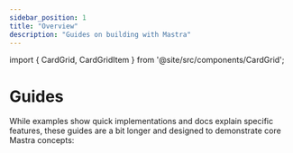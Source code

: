 ```yaml
---
sidebar_position: 1
title: "Overview"
description: "Guides on building with Mastra"
---
```


import { CardGrid, CardGridItem } from '@site/src/components/CardGrid';

# Guides

While examples show quick implementations and docs explain specific features, these guides are a bit longer and designed to demonstrate core Mastra concepts:

<CardGrid>
    <CardGridItem
      title="AI Recruiter"
      description="Create a workflow that processes candidate resumes and conducts interviews, demonstrating branching logic and LLM integration in Mastra workflows."
      href="/guides/ai-recruiter"
    />
    <CardGridItem
      title="Chef Assistant"
      description="Build an AI chef agent that helps users cook meals with available ingredients, showing how to create interactive agents with custom tools."
      href="/guides/chef-michel"
    />
    <CardGridItem
      title="Research Assistant"
      description="Develop an AI research assistant that analyzes academic papers using Retrieval Augmented Generation (RAG), demonstrating document processing and question answering."
      href="/guides/research-assistant"
    />
    <CardGridItem
      title="Stock Agent"
      description="Implement a simple agent that fetches stock prices, illustrating the basics of creating tools and integrating them with Mastra agents."
      href="/guides/stock-agent"
    />
    <CardGridItem
      title="Notes MCP Server"
      description="Build an AI notes assistant that helps users manage their notes, showing how to create interactive agents with custom tools."
      href="/guides/notes-mcp-server"
    />
</CardGrid>